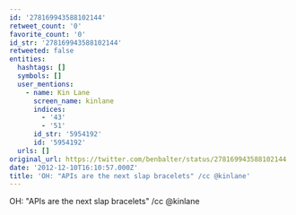```yaml
---
id: '278169943588102144'
retweet_count: '0'
favorite_count: '0'
id_str: '278169943588102144'
retweeted: false
entities:
  hashtags: []
  symbols: []
  user_mentions:
    - name: Kin Lane
      screen_name: kinlane
      indices:
        - '43'
        - '51'
      id_str: '5954192'
      id: '5954192'
  urls: []
original_url: https://twitter.com/benbalter/status/278169943588102144
date: '2012-12-10T16:10:57.000Z'
title: 'OH: "APIs are the next slap bracelets" /cc @kinlane'
---
```


OH: "APIs are the next slap bracelets" /cc @kinlane